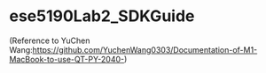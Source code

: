 # ese5190Lab2_SDKGuide 
(Reference to YuChen Wang:https://github.com/YuchenWang0303/Documentation-of-M1-MacBook-to-use-QT-PY-2040-)
